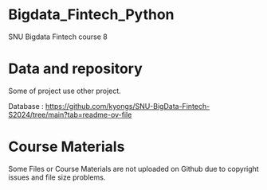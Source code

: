 # Bigdata_Fintech_Python

 SNU Bigdata Fintech course 8


# Data and repository

Some of project use other project. 

Database : <https://github.com/kyongs/SNU-BigData-Fintech-S2024/tree/main?tab=readme-ov-file>




# Course Materials

Some Files or Course Materials are not uploaded on Github due to copyright issues and file size problems.
